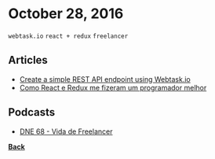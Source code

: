 # October 28, 2016

`webtask.io` `react + redux` `freelancer`

## Articles

- [Create a simple REST API endpoint using Webtask.io](https://medium.freecodecamp.com/create-a-simple-rest-api-endpoint-using-webtask-io-d9607fc00c17)
- [Como React e Redux me fizeram um programador melhor](https://blog.coderockr.com/como-react-e-redux-me-fizeram-um-programador-melhor-e982c633c011)

## Podcasts

- [DNE 68 - Vida de Freelancer](http://devnaestrada.com.br/2016/08/26/vida-de-freelancer.html)


[__Back__](../README.md#oct)
